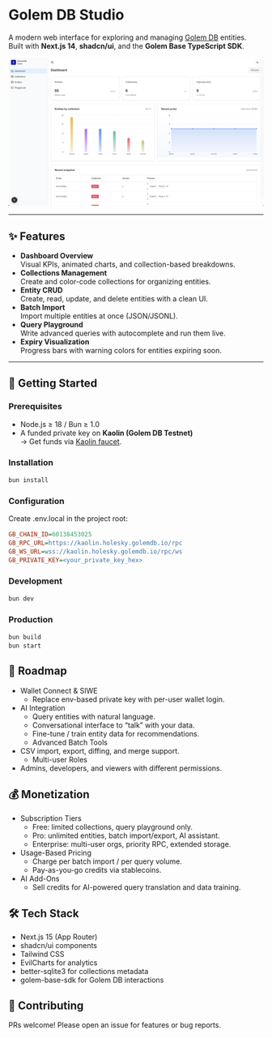 # Golem DB Studio

A modern web interface for exploring and managing [Golem DB](https://golem.network/) entities.  
Built with **Next.js 14**, **shadcn/ui**, and the **Golem Base TypeScript SDK**.

![Studio Dashboard](./public/hero-image.png)

---

## ✨ Features

- **Dashboard Overview**  
  Visual KPIs, animated charts, and collection-based breakdowns.
- **Collections Management**  
  Create and color-code collections for organizing entities.
- **Entity CRUD**  
  Create, read, update, and delete entities with a clean UI.
- **Batch Import**  
  Import multiple entities at once (JSON/JSONL).
- **Query Playground**  
  Write advanced queries with autocomplete and run them live.
- **Expiry Visualization**  
  Progress bars with warning colors for entities expiring soon.

---

## 🚀 Getting Started

### Prerequisites

- Node.js ≥ 18 / Bun ≥ 1.0
- A funded private key on **Kaolin (Golem DB Testnet)**  
  → Get funds via [Kaolin faucet](https://kaolin.holesky.golemdb.io/faucet/).

### Installation

```bash
bun install
```

### Configuration

Create .env.local in the project root:

```ini
GB_CHAIN_ID=60138453025
GB_RPC_URL=https://kaolin.holesky.golemdb.io/rpc
GB_WS_URL=wss://kaolin.holesky.golemdb.io/rpc/ws
GB_PRIVATE_KEY=<your_private_key_hex>
```

### Development

```bash
bun dev
```

### Production

```bash
bun build
bun start
```

## 🧭 Roadmap

- Wallet Connect & SIWE
  - Replace env-based private key with per-user wallet login.
- AI Integration
  - Query entities with natural language.
  - Conversational interface to “talk” with your data.
  - Fine-tune / train entity data for recommendations.
  - Advanced Batch Tools
- CSV import, export, diffing, and merge support.
  - Multi-user Roles
- Admins, developers, and viewers with different permissions.

## 💰 Monetization

- Subscription Tiers
  - Free: limited collections, query playground only.
  - Pro: unlimited entities, batch import/export, AI assistant.
  - Enterprise: multi-user orgs, priority RPC, extended storage.
- Usage-Based Pricing
  - Charge per batch import / per query volume.
  - Pay-as-you-go credits via stablecoins.
- AI Add-Ons
  - Sell credits for AI-powered query translation and data training.

## 🛠️ Tech Stack

- Next.js 15 (App Router)
- shadcn/ui components
- Tailwind CSS
- EvilCharts for analytics
- better-sqlite3 for collections metadata
- golem-base-sdk for Golem DB interactions

## 🤝 Contributing

PRs welcome! Please open an issue for features or bug reports.
